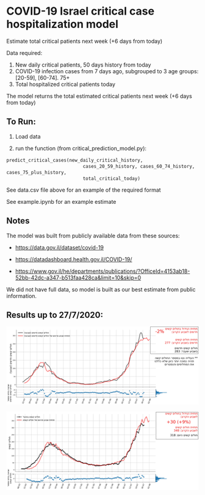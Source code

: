 # COVID-19 Israel critical case hospitalization model

Estimate total critical patients next week (+6 days from today)

Data required:
1. New daily critical patients, 50 days history from today
2. COVID-19 infection cases from 7 days ago, subgrouped to 3 age groups: [20-59], [60-74]. 75+
3. Total hospitalized critical patients today

The model returns the total estimated critical patients next week (+6 days from today)    

## To Run:
1. Load data

2. run the function (from critical_prediction_model.py):

```
predict_critical_cases(new_daily_critical_history,
                            cases_20_59_history, cases_60_74_history, cases_75_plus_history,
                            total_critical_today)
```
                            


See data.csv file above for an example of the required format

See example.ipynb for an example estimate


## Notes
The model was built from publicly available data from these sources:

* https://data.gov.il/dataset/covid-19

* https://datadashboard.health.gov.il/COVID-19/

* https://www.gov.il/he/departments/publications/?OfficeId=4153ab18-52bb-42dc-a347-b513faa428ca&limit=10&skip=0

We did not have full data, so model is built as our best estimate from public information.


## Results up to 27/7/2020:

![](/new_crit_pred.jpg?raw=true "New Critical prediction")


![](/total_crit_pred.jpg?raw=true "Total Critical prediction")




